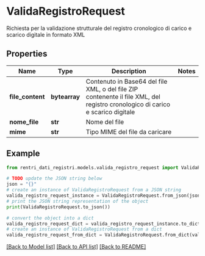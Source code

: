 # ValidaRegistroRequest

Richiesta per la validazione strutturale del registro cronologico di carico e scarico digitale in formato XML

## Properties

Name | Type | Description | Notes
------------ | ------------- | ------------- | -------------
**file_content** | **bytearray** | Contenuto in Base64 del file XML, o del file ZIP contenente il file XML, del registro cronologico di carico e scarico digitale | 
**nome_file** | **str** | Nome del file | 
**mime** | **str** | Tipo MIME del file da caricare | 

## Example

```python
from rentri_dati_registri.models.valida_registro_request import ValidaRegistroRequest

# TODO update the JSON string below
json = "{}"
# create an instance of ValidaRegistroRequest from a JSON string
valida_registro_request_instance = ValidaRegistroRequest.from_json(json)
# print the JSON string representation of the object
print(ValidaRegistroRequest.to_json())

# convert the object into a dict
valida_registro_request_dict = valida_registro_request_instance.to_dict()
# create an instance of ValidaRegistroRequest from a dict
valida_registro_request_from_dict = ValidaRegistroRequest.from_dict(valida_registro_request_dict)
```
[[Back to Model list]](../README.md#documentation-for-models) [[Back to API list]](../README.md#documentation-for-api-endpoints) [[Back to README]](../README.md)


